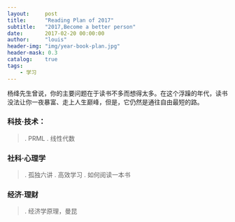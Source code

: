 ```yaml
---
layout:     post
title:      "Reading Plan of 2017"
subtitle:   "2017,Become a better person"
date:       2017-02-20 00:00:00
author:     "louis"
header-img: "img/year-book-plan.jpg"
header-mask: 0.3
catalog:    true
tags:
    - 学习
---
```


杨绛先生曾说，你的主要问题在于读书不多而想得太多。在这个浮躁的年代，读书没法让你一夜暴富、走上人生巅峰，但是，它仍然是通往自由最短的路。

### 科技·技术：

>. PRML
>. 线性代数


### 社科·心理学
>. 孤独六讲
>. 高效学习
>. 如何阅读一本书


### 经济·理财

>. 经济学原理，曼昆
